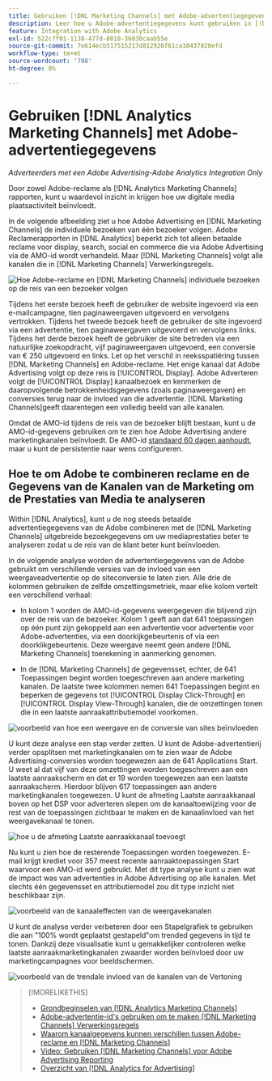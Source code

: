 ```yaml
---
title: Gebruiken [!DNL Marketing Channels] met Adobe-advertentiegegevens
description: Leer hoe u Adobe-advertentiegegevens kunt gebruiken in [!DNL Analytics Marketing Channels].
feature: Integration with Adobe Analytics
exl-id: 522c7f01-1138-477d-8018-36030caab55e
source-git-commit: 7e614ecb517515217d812926f61ca10437820efd
workflow-type: tm+mt
source-wordcount: '708'
ht-degree: 0%

---
```


# Gebruiken [!DNL Analytics Marketing Channels] met Adobe-advertentiegegevens

*Adverteerders met een Adobe Advertising-Adobe Analytics Integration Only*

Door zowel Adobe-reclame als [!DNL Analytics Marketing Channels] rapporten, kunt u waardevol inzicht in krijgen hoe uw digitale media plaatsactiviteit beïnvloedt.

<!-- from video: By using Marketing Channels with your Adobe Advertising data, you can get a more holistic view of how your advertising efforts are affecting site behavior. In particular, you can see the value of your view-through and click-through data, and how your advertising assists or is assisted by other channels. -->

In de volgende afbeelding ziet u hoe Adobe Advertising en [!DNL Marketing Channels] de individuele bezoeken van één bezoeker volgen. Adobe Reclamerapporten in [!DNL Analytics] beperkt zich tot alleen betaalde reclame voor display, search, social en commerce die via Adobe Advertising via de AMO-id wordt verhandeld. Maar [!DNL Marketing Channels] volgt alle kanalen die in [!DNL Marketing Channels] Verwerkingsregels.

![Hoe Adobe-reclame en [!DNL Marketing Channels] individuele bezoeken op de reis van een bezoeker volgen](/help/integrations/assets/a4adc-mc-sample-journey2.png)

Tijdens het eerste bezoek heeft de gebruiker de website ingevoerd via een e-mailcampagne, tien paginaweergaven uitgevoerd en vervolgens vertrokken. Tijdens het tweede bezoek heeft de gebruiker de site ingevoerd via een advertentie, tien paginaweergaven uitgevoerd en vervolgens links. Tijdens het derde bezoek heeft de gebruiker de site betreden via een natuurlijke zoekopdracht, vijf paginaweergaven uitgevoerd, een conversie van € 250 uitgevoerd en links. Let op het verschil in reeksspatiëring tussen [!DNL Marketing Channels] en Adobe-reclame. Het enige kanaal dat Adobe Advertising volgt op deze reis is [!UICONTROL Display]. Adobe Adverteren volgt de [!UICONTROL Display] kanaalbezoek en kenmerken de daaropvolgende betrokkenheidsgegevens (zoals paginaweergaven) en conversies terug naar de invloed van die advertentie. [!DNL Marketing Channels]geeft daarentegen een volledig beeld van alle kanalen.

Omdat de AMO-id tijdens de reis van de bezoeker blijft bestaan, kunt u de AMO-id-gegevens gebruiken om te zien hoe Adobe Advertising andere marketingkanalen beïnvloedt. De AMO-id [standaard 60 dagen aanhoudt](/help/integrations/analytics/overview.md), maar u kunt de persistentie naar wens configureren.

## Hoe te om Adobe te combineren reclame en de Gegevens van de Kanalen van de Marketing om de Prestaties van Media te analyseren

Within [!DNL Analytics], kunt u de nog steeds betaalde advertentiegegevens van de Adobe combineren met de [!DNL Marketing Channels] uitgebreide bezoekgegevens om uw mediaprestaties beter te analyseren zodat u de reis van de klant beter kunt beïnvloeden.

In de volgende analyse worden de advertentiegegevens van de Adobe gebruikt om verschillende versies van de invloed van een weergaveadvertentie op de siteconversie te laten zien. Alle drie de kolommen gebruiken de zelfde omzettingsmetriek, maar elke kolom vertelt een verschillend verhaal:

* In kolom 1 worden de AMO-id-gegevens weergegeven die blijvend zijn over de reis van de bezoeker. Kolom 1 geeft aan dat 641 toepassingen op één punt zijn gekoppeld aan een advertentie voor advertentie voor Adobe-advertenties, via een doorkijkgebeurtenis of via een doorklikgebeurtenis. Deze weergave neemt geen andere [!DNL Marketing Channels] toerekening in aanmerking genomen.

* In de [!DNL Marketing Channels] de gegevensset, echter, de 641 Toepassingen begint worden toegeschreven aan andere marketing kanalen. De laatste twee kolommen nemen 641 Toepassingen begint en beperken de gegevens tot [!UICONTROL Display Click-Through] en [!UICONTROL Display View-Through] kanalen, die de omzettingen tonen die in een laatste aanraakattributiemodel voorkomen.

![voorbeeld van hoe een weergave en de conversie van sites beïnvloeden](/help/integrations/assets/a4adc-mc-display-impact.png)

U kunt deze analyse een stap verder zetten. U kunt de Adobe-advertentierij verder opsplitsen met marketingkanalen om te zien waar de Adobe Advertising-conversies worden toegewezen aan de 641 Applications Start. U weet al dat vijf van deze omzettingen worden toegeschreven aan een laatste aanraakscherm en dat er 19 worden toegewezen aan een laatste aanraakscherm. Hierdoor blijven 617 toepassingen aan andere marketingkanalen toegewezen. U kunt de afmeting Laatste aanraakkanaal boven op het DSP voor adverteren slepen om de kanaaltoewijzing voor de rest van de toepassingen zichtbaar te maken en de kanaalinvloed van het weergavekanaal te tonen.

![hoe u de afmeting Laatste aanraakkanaal toevoegt](/help/integrations/assets/a4adc-mc-display-impact-ltc.png)

Nu kunt u zien hoe de resterende Toepassingen worden toegewezen. E-mail krijgt krediet voor 357 meest recente aanraaktoepassingen Start waarvoor een AMO-id werd gebruikt. Met dit type analyse kunt u zien wat de impact was van advertenties in Adobe Advertising op alle kanalen. Met slechts één gegevensset en attributiemodel zou dit type inzicht niet beschikbaar zijn.

![voorbeeld van de kanaaleffecten van de weergavekanalen](/help/integrations/assets/a4adc-mc-display-impact-x-channel.png)

U kunt de analyse verder verbeteren door een Stapelgrafiek te gebruiken die aan &quot;100% wordt geplaatst gestapeld&quot;om trended gegevens in tijd te tonen. Dankzij deze visualisatie kunt u gemakkelijker controleren welke laatste aanraakmarketingkanalen zwaarder worden beïnvloed door uw marketingcampagnes voor beeldschermen.

![voorbeeld van de trendale invloed van de kanalen van de Vertoning](/help/integrations/assets/a4adc-mc-display-impact-x-channel-trend.png)

>[!MORELIKETHIS]
>
>* [Grondbeginselen van [!DNL Analytics Marketing Channels]](mc-overview.md)
>* [Adobe-advertentie-id&#39;s gebruiken om te maken [!DNL Marketing Channels] Verwerkingsregels](mc-ids.md)
>* [Waarom kanaalgegevens kunnen verschillen tussen Adobe-reclame en [!DNL Marketing Channels]](mc-data-variances.md)
>* [Video: Gebruiken [!DNL Marketing Channels] voor Adobe Advertising Reporting](https://experienceleague.adobe.com/docs/advertising-learn/tutorials/analytics/analytics-reporting-a4adc.html?lang=nl-NL)
>* [Overzicht van [!DNL Analytics for Advertising]](/help/integrations/analytics/overview.md)

